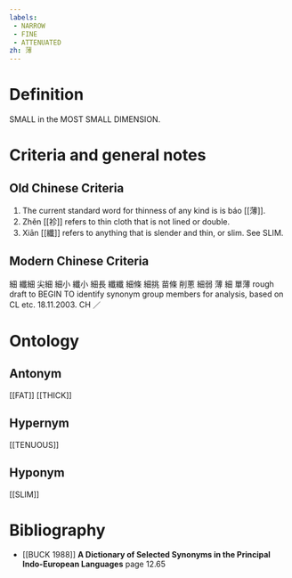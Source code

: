 ```yaml
---
labels: 
 - NARROW
 - FINE
 - ATTENUATED
zh: 薄
---
```


# Definition
SMALL in the MOST SMALL DIMENSION.
# Criteria and general notes
## Old Chinese Criteria
1. The current standard word for thinness of any kind is is báo [[薄]].
2. Zhěn [[袗]] refers to thin cloth that is not lined or double.
3. Xiān [[纖]] refers to anything that is slender and thin, or slim. See SLIM.
## Modern Chinese Criteria
細
纖細
尖細
細小
纖小
細長
纖纖
細條
細挑
苗條
削蔥
細弱
薄
細
單薄
rough draft to BEGIN TO identify synonym group members for analysis, based on CL etc. 18.11.2003. CH ／
# Ontology

## Antonym
[[FAT]]
[[THICK]]
## Hypernym
[[TENUOUS]]
## Hyponym
[[SLIM]]
# Bibliography
- [[BUCK 1988]]
**A Dictionary of Selected Synonyms in the Principal Indo-European Languages** page 12.65
